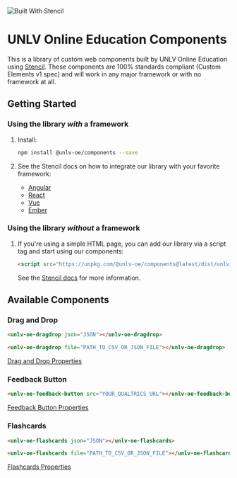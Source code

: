 ![Built With Stencil](https://img.shields.io/badge/-Built%20With%20Stencil-16161d.svg?logo=data%3Aimage%2Fsvg%2Bxml%3Bbase64%2CPD94bWwgdmVyc2lvbj0iMS4wIiBlbmNvZGluZz0idXRmLTgiPz4KPCEtLSBHZW5lcmF0b3I6IEFkb2JlIElsbHVzdHJhdG9yIDE5LjIuMSwgU1ZHIEV4cG9ydCBQbHVnLUluIC4gU1ZHIFZlcnNpb246IDYuMDAgQnVpbGQgMCkgIC0tPgo8c3ZnIHZlcnNpb249IjEuMSIgaWQ9IkxheWVyXzEiIHhtbG5zPSJodHRwOi8vd3d3LnczLm9yZy8yMDAwL3N2ZyIgeG1sbnM6eGxpbms9Imh0dHA6Ly93d3cudzMub3JnLzE5OTkveGxpbmsiIHg9IjBweCIgeT0iMHB4IgoJIHZpZXdCb3g9IjAgMCA1MTIgNTEyIiBzdHlsZT0iZW5hYmxlLWJhY2tncm91bmQ6bmV3IDAgMCA1MTIgNTEyOyIgeG1sOnNwYWNlPSJwcmVzZXJ2ZSI%2BCjxzdHlsZSB0eXBlPSJ0ZXh0L2NzcyI%2BCgkuc3Qwe2ZpbGw6I0ZGRkZGRjt9Cjwvc3R5bGU%2BCjxwYXRoIGNsYXNzPSJzdDAiIGQ9Ik00MjQuNywzNzMuOWMwLDM3LjYtNTUuMSw2OC42LTkyLjcsNjguNkgxODAuNGMtMzcuOSwwLTkyLjctMzAuNy05Mi43LTY4LjZ2LTMuNmgzMzYuOVYzNzMuOXoiLz4KPHBhdGggY2xhc3M9InN0MCIgZD0iTTQyNC43LDI5Mi4xSDE4MC40Yy0zNy42LDAtOTIuNy0zMS05Mi43LTY4LjZ2LTMuNkgzMzJjMzcuNiwwLDkyLjcsMzEsOTIuNyw2OC42VjI5Mi4xeiIvPgo8cGF0aCBjbGFzcz0ic3QwIiBkPSJNNDI0LjcsMTQxLjdIODcuN3YtMy42YzAtMzcuNiw1NC44LTY4LjYsOTIuNy02OC42SDMzMmMzNy45LDAsOTIuNywzMC43LDkyLjcsNjguNlYxNDEuN3oiLz4KPC9zdmc%2BCg%3D%3D&colorA=16161d&style=flat-square)

# UNLV Online Education Components

This is a library of custom web components built by UNLV Online Education using <a href="https://github.com/ionic-team/stencil" target="_blank">Stencil</a>. These components are 100% standards compliant (Custom Elements v1 spec) and will work in any major framework or with no framework at all.

## Getting Started

### Using the library *with* a framework

1. Install:
   ```bash
   npm install @unlv-oe/components --save
   ```

2. See the Stencil docs on how to integrate our library with your favorite framework:
   * <a href="https://stenciljs.com/docs/angular" target="_blank">Angular</a>
   * <a href="https://stenciljs.com/docs/react" target="_blank">React</a>
   * <a href="https://stenciljs.com/docs/vue" target="_blank">Vue</a>
   * <a href="https://stenciljs.com/docs/ember" target="_blank">Ember</a>

### Using the library *without* a framework

1. If you're using a simple HTML page, you can add our library via a script tag and start using our components:
   ```html
   <script src="https://unpkg.com/@unlv-oe/components@latest/dist/unlv-oe-components/unlv-oe-components.js"></script>
   ```
   See the <a href="https://stenciljs.com/docs/javascript" target="_blank">Stencil docs</a> for more information.

## Available Components

### Drag and Drop

```html
<unlv-oe-dragdrop json="JSON"></unlv-oe-dragdrop>
```
```html
<unlv-oe-dragdrop file="PATH_TO_CSV_OR_JSON_FILE"></unlv-oe-dragdrop>
```

[Drag and Drop Properties](src/components/drag-drop/readme.md)

### Feedback Button

```html
<unlv-oe-feedback-button src="YOUR_QUALTRICS_URL"></unlv-oe-feedback-button>
```

[Feedback Button Properties](src/components/feedback-button/readme.md)

### Flashcards

```html
<unlv-oe-flashcards json="JSON"></unlv-oe-flashcards>
```
```html
<unlv-oe-flashcards file="PATH_TO_CSV_OR_JSON_FILE"></unlv-oe-flashcards>
```

[Flashcards Properties](src/components/flashcards/readme.md)
